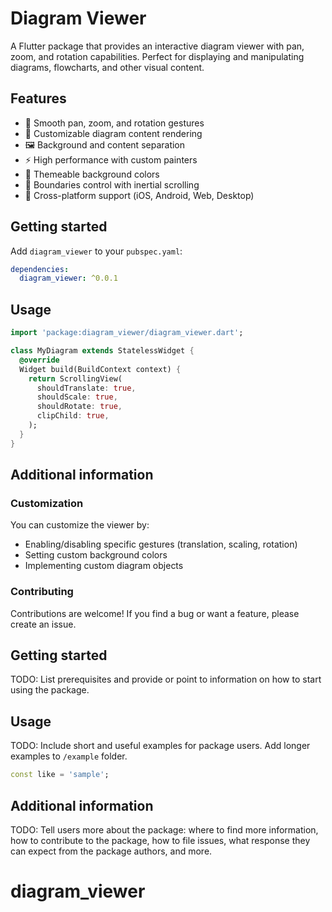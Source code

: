 # Diagram Viewer

A Flutter package that provides an interactive diagram viewer with pan, zoom, and rotation capabilities. Perfect for displaying and manipulating diagrams, flowcharts, and other visual content.

## Features

- 🔄 Smooth pan, zoom, and rotation gestures
- 🎯 Customizable diagram content rendering
- 🖼️ Background and content separation
- ⚡ High performance with custom painters
- 🎨 Themeable background colors
- 🔲 Boundaries control with inertial scrolling
- 📱 Cross-platform support (iOS, Android, Web, Desktop)

## Getting started

Add `diagram_viewer` to your `pubspec.yaml`:

```yaml
dependencies:
  diagram_viewer: ^0.0.1
```

## Usage

```dart
import 'package:diagram_viewer/diagram_viewer.dart';

class MyDiagram extends StatelessWidget {
  @override
  Widget build(BuildContext context) {
    return ScrollingView(
      shouldTranslate: true,
      shouldScale: true,
      shouldRotate: true,
      clipChild: true,
    );
  }
}
```

## Additional information

### Customization

You can customize the viewer by:
- Enabling/disabling specific gestures (translation, scaling, rotation)
- Setting custom background colors
- Implementing custom diagram objects

### Contributing

Contributions are welcome! If you find a bug or want a feature, please create an issue.

## Getting started

TODO: List prerequisites and provide or point to information on how to
start using the package.

## Usage

TODO: Include short and useful examples for package users. Add longer examples
to `/example` folder.

```dart
const like = 'sample';
```

## Additional information

TODO: Tell users more about the package: where to find more information, how to
contribute to the package, how to file issues, what response they can expect
from the package authors, and more.
# diagram_viewer
